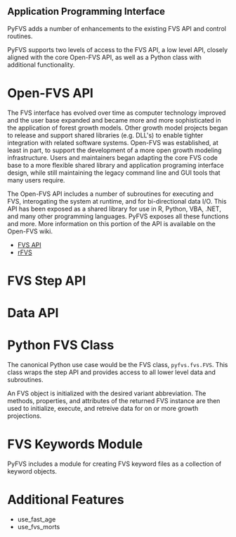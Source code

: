 Application Programming Interface
---------------------------------

PyFVS adds a number of enhancements to the existing FVS API and control routines.

PyFVS supports two levels of access to the FVS API, a low level API, closely 
aligned with the core Open-FVS API, as well as a Python class with additional 
functionality.

# Open-FVS API

The FVS interface has evolved over time as computer technology improved and the
user base expanded and became more and more sophisticated in the application
of forest growth models. Other growth model projects began to release and 
support shared libraries (e.g. DLL's) to enable tighter integration with related
software systems. Open-FVS was established, at least in part, to support the 
development of a more open growth modeling infrastructure. Users and maintainers
began adapting the core FVS code base to a more flexible shared library and 
application programing interface design, while still maintaining the legacy
command line and GUI tools that many users require.

The Open-FVS API includes a number of subroutines for executing and FVS, interogating
the system at runtime, and for bi-directional data I/O. This API has been exposed
as a shared library for use in R, Python, VBA, .NET, and many other programming
languages. PyFVS exposes all these functions and more. More information on this
portion of the API is available on the Open-FVS wiki.

  - [FVS API](https://sourceforge.net/p/open-fvs/wiki/FVS_API/)
  - [rFVS](https://sourceforge.net/p/open-fvs/wiki/rFVS/)

# FVS Step API
# Data API

# Python FVS Class

The canonical Python use case would be the FVS class, `pyfvs.fvs.FVS`. This class
wraps the step API and provides access to all lower level data and subroutines.

An FVS object is initialized with the desired variant abbreviation. The methods,
properties, and attributes of the returned FVS instance are then used to 
initialize, execute, and retreive data for on or more growth projections.

# FVS Keywords Module

PyFVS includes a module for creating FVS keyword files as a collection of 
keyword objects.

# Additional Features

  - use_fast_age
  - use_fvs_morts
  
